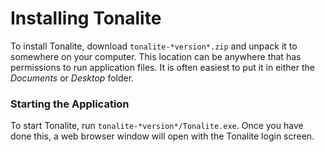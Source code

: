 # Installing Tonalite

To install Tonalite, download `tonalite-*version*.zip` and unpack it to somewhere on your computer. This location can be anywhere that has permissions to run application files. It is often easiest to put it in either the *Documents* or *Desktop* folder.

### Starting the Application

To start Tonalite, run `tonalite-*version*/Tonalite.exe`. Once you have done this, a web browser window will open with the Tonalite login screen.

